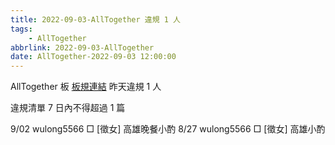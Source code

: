 ```yaml
---
title: 2022-09-03-AllTogether 違規 1 人
tags:
    - AllTogether
abbrlink: 2022-09-03-AllTogether
date: AllTogether-2022-09-03 12:00:00
---
```

AllTogether 板 [板規連結](https://www.ptt.cc/bbs/AllTogether/M.1643211430.A.5FB.html)
昨天違規 1 人
<!-- more -->

違規清單
7 日內不得超過 1 篇

9/02 wulong5566 □ [徵女] 高雄晚餐小酌
8/27 wulong5566 □ [徵女] 高雄小酌